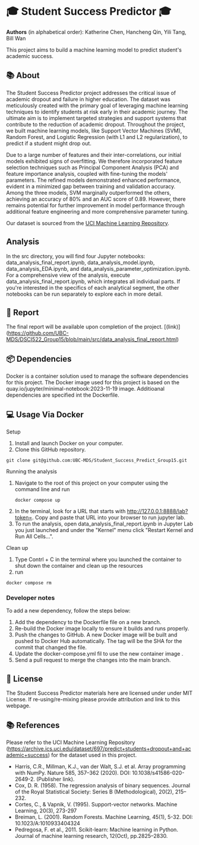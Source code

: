 # 🎓 Student Success Predictor 🎓

**Authors** (in alphabetical order): Katherine Chen, Hancheng Qin, Yili Tang, Bill Wan

This project aims to build a machine learning model to predict student's academic success.

## 📚 About

The Student Success Predictor project addresses the critical issue of academic dropout and failure in higher education. The dataset was meticulously created with the primary goal of leveraging machine learning techniques to identify students at risk early in their academic journey. The ultimate aim is to implement targeted strategies and support systems that contribute to the reduction of academic dropout. Throughout the project, we built machine learning models, like Support Vector Machines (SVM), Random Forest, and Logistic Regression (with L1 and L2 regularization), to predict if a student might drop out.

Due to a large number of features and their inter-correlations, our initial models exhibited signs of overfitting. We therefore incorporated feature selection techniques such as Principal Component Analysis (PCA) and feature importance analysis, coupled with fine-tuning the models' parameters. The refined models demonstrated enhanced performance, evident in a minimized gap between training and validation accuracy. Among the three models, SVM marginally outperformed the others, achieving an accuracy of 80% and an AUC score of 0.89. However, there remains potential for further improvement in model performance through additional feature engineering and more comprehensive parameter tuning.

Our dataset is sourced from the [UCI Machine Learning Repository](https://archive.ics.uci.edu/dataset/697/predict+students+dropout+and+academic+success).

## Analysis

In the src directory, you will find four Jupyter notebooks: data_analysis_final_report.ipynb, data_analysis_model.ipynb, data_analysis_EDA.ipynb, and data_analysis_parameter_optimization.ipynb. For a comprehensive view of the analysis, execute data_analysis_final_report.ipynb, which integrates all individual parts. If you're interested in the specifics of each analytical segment, the other notebooks can be run separately to explore each in more detail.

## 📄 Report

The final report will be available upon completion of the project. [(link)] (https://github.com/UBC-MDS/DSCI522_Group15/blob/main/src/data_analysis_final_report.html)

## 📦 Dependencies

Docker is a container solution used to manage the software dependencies for this project. The Docker image used for this project is based on the quay.io/jupyter/minimal-notebook:2023-11-19 image. Additioanal dependencies are specified int the Dockerfile.

## 💻 Usage Via Docker

Setup
1. Install and launch Docker on your computer.
2. Clone this GitHub repository.
```
git clone git@github.com:UBC-MDS/Student_Success_Predict_Group15.git
```

Running the analysis
1. Navigate to the root of this project on your computer using the command line and run
   ```
   docker compose up
   ```
2. In the terminal, look for a URL that starts with http://127.0.0.1:8888/lab?token=. Copy and paste that URL into your browser to run jupyter lab.
3. To run the analysis, open data_analysis_final_report.ipynb in Jupyter Lab you just launched and under the "Kernel" menu click "Restart Kernel and Run All Cells...".

Clean up
1. Type Contrl + C in the terminal where you launched the container to shut down the container and clean up the resources
2. run
```
docker compose rm
```

### Developer notes

To add a new dependency, follow the steps below:

1. Add the dependency to the Dockerfile file on a new branch.
2. Re-build the Docker image locally to ensure it builds and runs properly.
3. Push the changes to GitHub. A new Docker image will be built and pushed to Docker Hub automatically. The tag will be the SHA for the commit that changed the file.
4. Update the docker-compose.yml fil to use the new container image .
5. Send a pull request to merge the changes into the main branch.

## 📜 License
The Student Success Predictor materials here are licensed under under MIT License. If re-using/re-mixing please provide attribution and link to this webpage.

## 📚 References
Please refer to the UCI Machine Learning Repository (https://archive.ics.uci.edu/dataset/697/predict+students+dropout+and+academic+success) for the dataset used in this project.

- Harris, C.R., Millman, K.J., van der Walt, S.J. et al. Array programming with NumPy. Nature 585, 357–362 (2020). DOI: 10.1038/s41586-020-2649-2. (Publisher link).
- Cox, D. R. (1958). The regression analysis of binary sequences. Journal of the Royal Statistical Society: Series B (Methodological), 20(2), 215–232.
- Cortes, C., & Vapnik, V. (1995). Support-vector networks. Machine Learning, 20(3), 273-297
- Breiman, L. (2001). Random Forests. Machine Learning, 45(1), 5-32. DOI: 10.1023/A:1010933404324
- Pedregosa, F. et al., 2011. Scikit-learn: Machine learning in Python. Journal of machine learning research, 12(Oct), pp.2825–2830.


